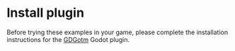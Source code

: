 # Install plugin

Before trying these examples in your game, please complete the installation instructions for the [GDGotm](/src/docs/gdgotm.md) Godot plugin.
